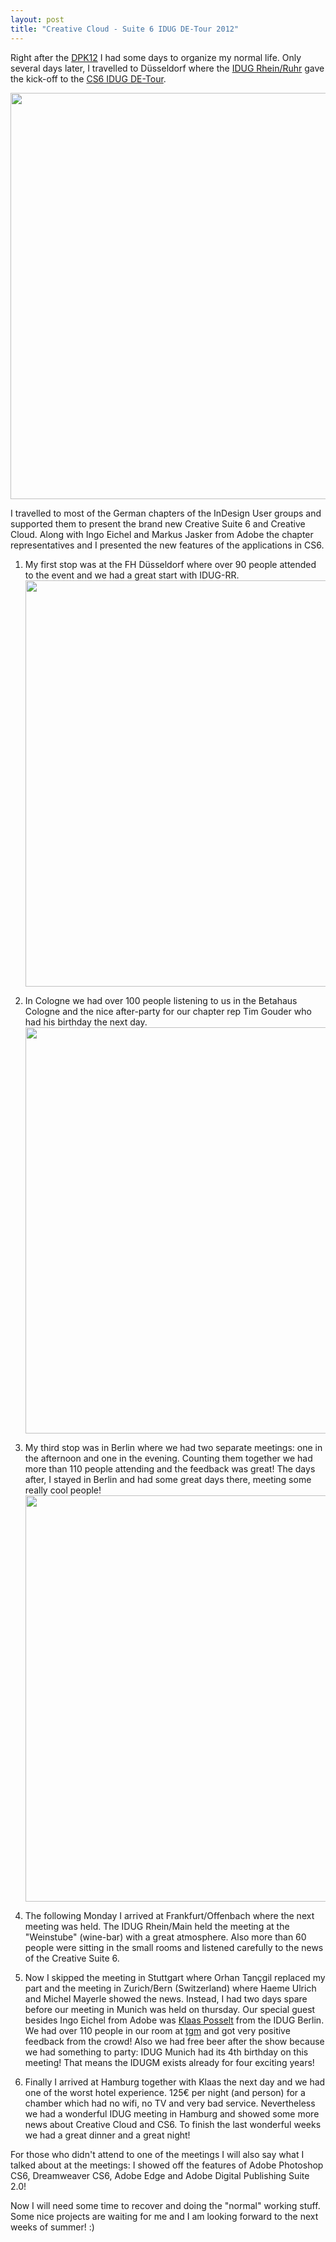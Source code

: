 ```yaml
---
layout: post
title: "Creative Cloud - Suite 6 IDUG DE-Tour 2012"
---
```


Right after the [DPK12](http://anselm-hannemann.com/blog/2012/05/) I had some days to organize my normal life. Only several days later, I travelled to Düsseldorf where the [IDUG Rhein/Ruhr](http://www.indesignusergroup.com/chapters/rhein-ruhr/) gave the kick-off to the [CS6 IDUG DE-Tour](http://indesignusergroup.de/).

<img src="https://fbcdn-sphotos-a.akamaihd.net/hphotos-ak-snc7/303481_10150721696892101_88302222100_9548598_1346317964_n.jpg" width="650">

I travelled to most of the German chapters of the InDesign User groups and supported them to present the brand new Creative Suite 6 and Creative Cloud. Along with Ingo Eichel and Markus Jasker from Adobe the chapter representatives and I presented the new features of the applications in CS6.

1. My first stop was at the FH Düsseldorf where over 90 people attended to the event and we had a great start with IDUG-RR. <img src="https://fbcdn-sphotos-a.akamaihd.net/hphotos-ak-snc7/410926_398737123500273_179343735439614_1221399_120775511_o.jpg" width="650">

2. In Cologne we had over 100 people listening to us in the Betahaus Cologne and the nice after-party for our chapter rep Tim Gouder who had his birthday the next day. <img src="https://fbcdn-sphotos-a.akamaihd.net/hphotos-ak-snc7/319847_10150721690987101_88302222100_9548531_544786294_n.jpg" width="650">

3. My third stop was in Berlin where we had two separate meetings: one in the afternoon and one in the evening. Counting them together we had more than 110 people attending and the feedback was great!
The days after, I stayed in Berlin and had some great days there, meeting some really cool people! <img src="http://www.idug-berlin.de/wp-content/uploads/2012/05/DSC_0298.jpg" width="650">

4. The following Monday I arrived at Frankfurt/Offenbach where the next meeting was held. The IDUG Rhein/Main held the meeting at the "Weinstube" (wine-bar) with a great atmosphere. Also more than 60 people were sitting in the small rooms and listened carefully to the news of the Creative Suite 6.

5. Now I skipped the meeting in Stuttgart where Orhan Tançgil replaced my part and the meeting in Zurich/Bern (Switzerland) where Haeme Ulrich and Michel Mayerle showed the news.
Instead, I had two days spare before our meeting in Munich was held on thursday. Our special guest besides Ingo Eichel from Adobe was [Klaas Posselt](http://www.einmanncombo.de/) from the IDUG Berlin. We had over 110 people in our room at [tgm]() and got very positive feedback from the crowd! Also we had free beer after the show because we had something to party: IDUG Munich had its 4th birthday on this meeting! That means the IDUGM exists already for four exciting years!

6. Finally I arrived at Hamburg together with Klaas the next day and we had one of the worst hotel experience. 125€ per night (and person) for a chamber which had no wifi, no TV and very bad service. Nevertheless we had a wonderful IDUG meeting in Hamburg and showed some more news about Creative Cloud and CS6.
To finish the last wonderful weeks we had a great dinner and a great night!

For those who didn't attend to one of the meetings I will also say what I talked about at the meetings: I showed off the features of Adobe Photoshop CS6, Dreamweaver CS6, Adobe Edge and Adobe Digital Publishing Suite 2.0!

Now I will need some time to recover and doing the "normal" working stuff. Some nice projects are waiting for me and I am looking forward to the next weeks of summer! :)
